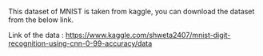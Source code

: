 This dataset of MNIST is taken from kaggle, you can download the dataset from the below link.

Link of the data : https://www.kaggle.com/shweta2407/mnist-digit-recognition-using-cnn-0-99-accuracy/data
